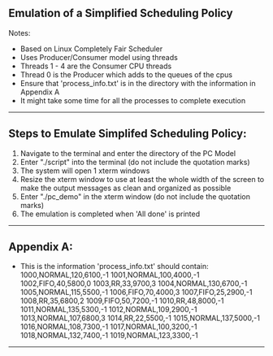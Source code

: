 <b>Emulation of a Simplified Scheduling Policy</b>
------------------------------------------------------------
Notes:
- Based on Linux Completely Fair Scheduler  
- Uses Producer/Consumer model using threads
- Threads 1 - 4 are the Consumer CPU threads
- Thread 0 is the Producer which adds to the queues of the cpus
- Ensure that 'process_info.txt' is in the directory with the information in Appendix A
- It might take some time for all the processes to complete execution
------------------------------------------------------------
 
<b>Steps to Emulate Simplifed Scheduling Policy:</b>
------------------------------------------------------------
1. Navigate to the terminal and enter the directory of the PC Model
2. Enter "./script" into the terminal (do not include the quotation marks)
3. The system will open 1 xterm windows
4. Resize the xterm window to use at least the whole width of the screen to make the output messages as clean and organized as possible
5. Enter "./pc_demo" in the  xterm window (do not include the quotation marks)
6. The emulation is completed when 'All done' is printed
------------------------------------------------------------

Appendix A:</b>
------------------------------------------------------------
- This is the information 'process_info.txt' should contain:
	1000,NORMAL,120,6100,-1 
	1001,NORMAL,100,4000,-1 
	1002,FIFO,40,5800,0 
	1003,RR,33,9700,3 
	1004,NORMAL,130,6700,-1 
	1005,NORMAL,115,5500,-1 
	1006,FIFO,70,4000,3 
	1007,FIFO,25,2900,-1 
	1008,RR,35,6800,2 
	1009,FIFO,50,7200,-1 
	1010,RR,48,8000,-1 
	1011,NORMAL,135,5300,-1 
	1012,NORMAL,109,2900,-1 
	1013,NORMAL,107,6800,3 
	1014,RR,22,5500,-1 
	1015,NORMAL,137,5000,-1 
	1016,NORMAL,108,7300,-1 
	1017,NORMAL,100,3200,-1 
	1018,NORMAL,132,7400,-1 
	1019,NORMAL,123,3300,-1
------------------------------------------------------------
